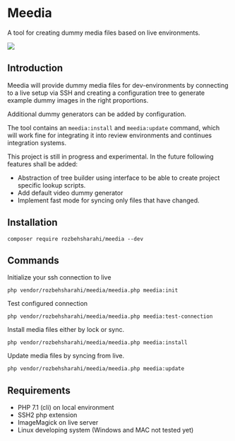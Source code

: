 # Meedia

A tool for creating dummy media files based on live environments.

<img src="https://travis-ci.org/RozbehSharahi/meedia.svg?branch=master" />

## Introduction

Meedia will provide dummy media files for dev-environments by connecting
 to a live setup via SSH and creating a configuration tree to generate example
 dummy images in the right proportions. 
 
Additional dummy generators can be added by configuration.

The tool contains an `meedia:install` and `meedia:update` command, which
 will work fine for integrating it into review environments and continues integration
 systems.

This project is still in progress and experimental. In the future following features
 shall be added:
 
- Abstraction of tree builder using interface to be able to create project specific
 lookup scripts.
- Add default video dummy generator
- Implement fast mode for syncing only files that have changed.

## Installation

`composer require rozbehsharahi/meedia --dev`

## Commands

Initialize your ssh connection to live

`php vendor/rozbehsharahi/meedia/meedia.php meedia:init` 

Test configured connection

`php vendor/rozbehsharahi/meedia/meedia.php meedia:test-connection` 

Install media files either by lock or sync.

`php vendor/rozbehsharahi/meedia/meedia.php meedia:install` 

Update media files by syncing from live.

`php vendor/rozbehsharahi/meedia/meedia.php meedia:update` 

## Requirements

- PHP 7.1 (cli) on local environment
- SSH2 php extension
- ImageMagick on live server
- Linux developing system (Windows and MAC not tested yet)